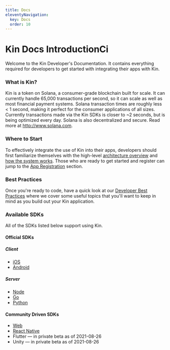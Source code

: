 ```yaml
---
title: Docs
eleventyNavigation:
  key: Docs
  order: 10
---
```


# Kin Docs IntroductionCi

Welcome to the Kin Developer's Documentation. It contains everything required for developers to get started with integrating their apps with Kin.

### What is Kin?

Kin is a token on Solana, a consumer-grade blockchain built for scale. It can currently handle 65,000 transactions per second, so it can scale as well as most financial payment systems. Solana transaction times are roughly less < 1 second, making it perfect for the consumer applications of all sizes. Currently transactions made via the Kin SDKs is closer to ~2 seconds, but is being optimized every day. Solana is also decentralized and secure. Read more at http://www.solana.com.

### Where to Start

To effectively integrate the use of Kin into their apps, developers should first familiarize themselves with the high-level [architecture overview](/docs/architecture-overview/) and [how the system works](/docs/how-it-works/). Those who are ready to get started and register can jump to the [App Registration](/docs/app-registration/) section.

### Best Practices

Once you're ready to code, have a quick look at our [Developer Best Practices](/docs/best-practices) where we cover some useful topics that you'll want to keep in mind as you build out your Kin application.

### Available SDKs

All of the SDKs listed below support using Kin.

#### Official SDKs

##### Client

- <a href="https://github.com/kinecosystem/kin-ios" target="_blank">iOS</a>
- <a href="https://github.com/kinecosystem/kin-android" target="_blank">Android</a>

##### Server

- <a href="https://github.com/kinecosystem/kin-node" target="_blank">Node</a>
- <a href="https://github.com/kinecosystem/kin-go" target="_blank">Go</a>
- <a href="https://github.com/kinecosystem/kin-python" target="_blank">Python</a>

#### Community Driven SDKs

- <a href="https://github.com/kin-sdk/kin-sdk-web" target="_blank">Web</a>
- <a href="https://github.com/kin-sdk/kin-sdk-react-native" target="_blank">React Native</a>
- Flutter — in private beta as of 2021-08-26
- Unity — in private beta as of 2021-08-26

